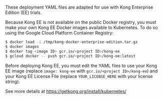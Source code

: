 These deployment YAML files are adapted for use with Kong Enterprise Edition (EE) trials.

Because Kong EE is not available on the public Docker registry, you must make your own Kong 
EE Docker images available to Kubernetes. To do so using the Google Cloud Platform Container Registry:

```bash
$ docker load -i /tmp/kong-docker-enterprise-edition.tar.gz
$ docker images
$ docker tag <image ID> gcr.io/<project ID>/kong-ee
$ gcloud docker -- push gcr.io/<project ID>/kong-ee:latest
```

Before deploying Kong EE, you must edit the YAML files to use your Kong EE image 
(replace `image: kong-ee` with `gcr.io/<project ID>/kong-ee`) and your Kong EE 
License File (replace `YOUR_LICENSE_HERE` with your license string).

See more details at https://getkong.org/install/kubernetes/

